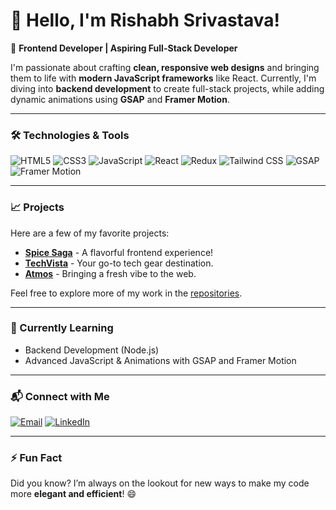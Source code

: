 # 👋 Hello, I'm Rishabh Srivastava!

🌟 **Frontend Developer | Aspiring Full-Stack Developer**

I'm passionate about crafting **clean, responsive web designs** and bringing them to life with **modern JavaScript frameworks** like React. Currently, I'm diving into **backend development** to create full-stack projects, while adding dynamic animations using **GSAP** and **Framer Motion**.

---

### 🛠️ Technologies & Tools

![HTML5](https://img.shields.io/badge/HTML5-%23E34F26.svg?&style=flat-square&logo=html5&logoColor=white)
![CSS3](https://img.shields.io/badge/CSS3-%231572B6.svg?&style=flat-square&logo=css3&logoColor=white)
![JavaScript](https://img.shields.io/badge/JavaScript-%23F7DF1E.svg?&style=flat-square&logo=javascript&logoColor=black)
![React](https://img.shields.io/badge/React-%2361DAFB.svg?&style=flat-square&logo=react&logoColor=black)
![Redux](https://img.shields.io/badge/Redux-%23764ABC.svg?&style=flat-square&logo=redux&logoColor=white)
![Tailwind CSS](https://img.shields.io/badge/TailwindCSS-%2338B2AC.svg?&style=flat-square&logo=tailwind-css&logoColor=white)
![GSAP](https://img.shields.io/badge/GSAP-%2388CE02.svg?&style=flat-square&logo=greensock&logoColor=white)
![Framer Motion](https://img.shields.io/badge/Framer%20Motion-%23FF0050.svg?&style=flat-square&logo=framer&logoColor=white)

---

### 📈 Projects

Here are a few of my favorite projects:
- **[Spice Saga](https://rishabh0777.github.io/spice_saga/)** - A flavorful frontend experience!
- **[TechVista](https://rishabh0777.github.io/techvista/)** - Your go-to tech gear destination.
- **[Atmos](https://rishabh0777.github.io/Atmos/)** - Bringing a fresh vibe to the web.

Feel free to explore more of my work in the [repositories](https://github.com/Rishabh0777?tab=repositories).

---

### 🌱 Currently Learning

- Backend Development (Node.js)
- Advanced JavaScript & Animations with GSAP and Framer Motion

---

### 📬 Connect with Me

[![Email](https://img.shields.io/badge/Email-rishabhsrivastava7777%40gmail.com-red)](mailto:rishabhsrivastava7777@gmail.com)
[![LinkedIn](https://img.shields.io/badge/LinkedIn-Rishabh%20Srivastava-blue)](https://www.linkedin.com/in/rishabh-srivastava)

---

### ⚡ Fun Fact
Did you know? I’m always on the lookout for new ways to make my code more **elegant and efficient**! 😄
